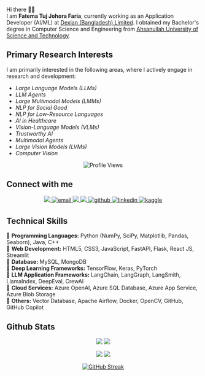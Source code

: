 Hi there 🙋‍♀️  
I am **Fatema Tuj Johora Faria**, currently working as an Application Developer (AI/ML) at [Dexian (Bangladesh) Limited](https://www.linkedin.com/company/dexiansolutions/). I obtained my Bachelor's degree in Computer Science and Engineering from [Ahsanullah University of Science and Technology](https://www.aust.edu/cse).

## **Primary Research Interests**

I am primarily interested in the following areas, where I actively engage in research and development:

- *Large Language Models (LLMs)*
- *LLM Agents*
- *Large Multimodal Models (LMMs)*
- *NLP for Social Good*
- *NLP for Low-Resource Languages*
- *AI in Healthcare*
- *Vision-Language Models (VLMs)*
- *Trustworthy AI*
- *Multimodal Agents*
- *Large Vision Models (LVMs)*
- *Computer Vision*

<div align="center">
    <img src="https://komarev.com/ghpvc/?username=fatemafaria142&style=flat-square&color=blue" alt="Profile Views"/>
</div>

## **Connect with me** 
<div align="center">
<a href="https://fatemafaria142.github.io/">
    <img src="https://img.shields.io/badge/website-blue?style=for-the-badge&logo=homeadvisor&logoColor=white">
</a>  
<a href="mailto:fatema.faria142@gmail.com" target="_blank">
  <img src="https://img.shields.io/badge/email-%23D14836.svg?&style=for-the-badge&logo=mail.ru&logoColor=white" alt="email" style="margin-bottom: 5px;" />
</a>    
<a href='https://scholar.google.com/citations?user=LEken_4AAAAJ&hl=en&authuser=1' target="_blank">
    <img src='https://img.shields.io/badge/Google%20Scholar-100000?style=for-the-badge&logo=GoogleScholar&logoColor=white&&color=0181FF'>
</a>
<a href='https://www.researchgate.net/profile/Fatema-Faria' target="_blank">
    <img src='https://img.shields.io/badge/ResearchGate-100000?style=for-the-badge&logo=researchgate&logoColor=white'>
</a>
<a href="https://github.com/fatemafaria142" target="_blank">
<img src=https://img.shields.io/badge/github-%2324292e.svg?&style=for-the-badge&logo=github&logoColor=white alt=github style="margin-bottom: 5px;" />
</a>
<a href="https://www.linkedin.com/in/fatema142/" target="_blank">
<img src=https://img.shields.io/badge/linkedin-%231E77B5.svg?&style=for-the-badge&logo=linkedin&logoColor=white alt=linkedin style="margin-bottom: 5px;" />
</a>
<a href="https://www.kaggle.com/sfariya10" target="_blank">
<img src=https://img.shields.io/badge/kaggle-%2344BAE8.svg?&style=for-the-badge&logo=kaggle&logoColor=white alt=kaggle style="margin-bottom: 5px;" />
</a>
</div>  


## Technical Skills
🔹 **Programming Languages:** Python (NumPy, SciPy, Matplotlib, Pandas, Seaborn), Java, C++  
🔹 **Web Development:** HTML5, CSS3, JavaScript, FastAPI, Flask, React JS, Streamlit  
🔹 **Database:** MySQL, MongoDB  
🔹 **Deep Learning Frameworks:** TensorFlow, Keras, PyTorch  
🔹 **LLM Application Frameworks:** LangChain, LangGraph, LangSmith, LlamaIndex, DeepEval, CrewAI  
🔹 **Cloud Services:** Azure OpenAI, Azure SQL Database, Azure App Service, Azure Blob Storage  
🔹 **Others:** Vector Database, Apache Airflow, Docker, OpenCV, GitHub, GitHub Copilot  






## Github Stats
<div align="center">
    
![](http://github-profile-summary-cards.vercel.app/api/cards/stats?username=fatemafaria142&theme=aura)
![](http://github-profile-summary-cards.vercel.app/api/cards/productive-time?username=fatemafaria142&theme=dracula&utcOffset=8)

![](http://github-profile-summary-cards.vercel.app/api/cards/repos-per-language?username=fatemafaria142&theme=apprentice)
![](http://github-profile-summary-cards.vercel.app/api/cards/most-commit-language?username=fatemafaria142&theme=apprentice)

[![GitHub Streak](https://streak-stats.demolab.com?user=fatemafaria142&theme=dracula&card_width=700)](https://git.io/streak-stats)

</div>

